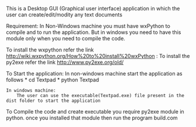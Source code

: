This is a Desktop GUI (Graphical user interface) application in which the user can create/edit/modity any text documents

Requirement:
	In Non-Windows machine you must have wxPython to compile and to run the application. But in windows you need to have this module only when you need to compile the code. 

To install the wxpython refer the link http://wiki.wxpython.org/How%20to%20install%20wxPython :
To install the py2exe refer the link http://www.py2exe.org/old/

To Start the application:
	In non-windows machine start the application as follows
		* cd Textpad
        * python Textpad

	In windows machine:
		The user can use the executable(Textpad.exe) file present in the dist folder to start the application

To  Compile the code and create executable you require py2exe module in python. once you installed that module	then run the program build.com

    
